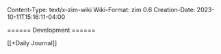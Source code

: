 Content-Type: text/x-zim-wiki
Wiki-Format: zim 0.6
Creation-Date: 2023-10-11T15:16:11-04:00

====== Development ======

[[+Daily Journal]]
